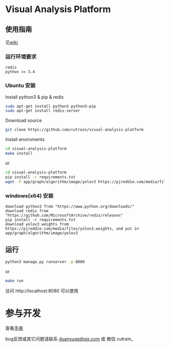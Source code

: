# Visual Analysis Platform

## 使用指南
见[wiki](https://github.com/cutrain/visual-analysis-platform/wiki "数据分析平台wiki")

### 运行环境要求
```
redis
python >= 3.4
```

### Ubuntu 安装
Install python3 & pip & redis
```bash
sudo apt-get install python3 python3-pip
sudo apt-get install redis-server
```
Download source
```bash
git clone https://github.com/cutrain/visual-analysis-platform
```
Install enviroments
```bash
cd visual-analysis-platform
make install
```
or
```bash
cd visual-analysis-platform
pip install -r requirements.txt
wget -P app/graph/algorithm/image/yolov3 https://pjreddie.com/media/files/yolov3.weights 
```

### windows(x64) 安装
```
download python3 from "https://www.python.org/downloads/"
download redis from "https://github.com/MicrosoftArchive/redis/releases"
pip install -r requirements.txt
download yolov3 weights from https://pjreddie.com/media/files/yolov3.weights, and put in app/graph/algorithm/image/yolov3

```


## 运行
```bash
python3 manage.py runserver -p 8080
```
or
```bash
make run
```
访问 http://localhost:8080 可以使用

# 参与开发
查看[手册](https://github.com/cutrain/visual-analysis-platform/blob/master/manual.doc "手册")


bug反馈或其它问题请联系 duanyuge@qq.com 或 微信 cutrain_

